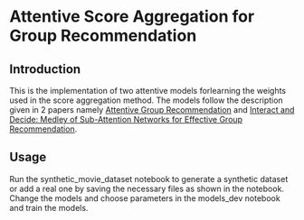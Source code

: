 # Attentive Score Aggregation for Group Recommendation

## Introduction

This is the implementation of two attentive models forlearning the weights used in the score aggregation method. The models follow the description given in 2 papers namely [Attentive Group Recommendation](https://github.com/LianHaiMiao/Attentive-Group-Recommendation) and [Interact and Decide: Medley of Sub-Attention Networks for Effective Group Recommendation](https://arxiv.org/abs/1804.04327v5). 

## Usage

Run the synthetic_movie_dataset notebook to generate a synthetic dataset or add a real one by saving the necessary files as shown in the notebook. Change the models and choose parameters in the models_dev notebook and train the models.
